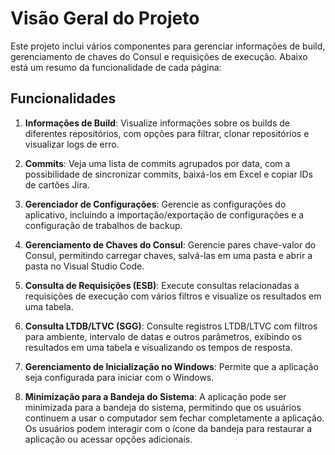 # Visão Geral do Projeto

Este projeto inclui vários componentes para gerenciar informações de build, gerenciamento de chaves do Consul e requisições de execução. Abaixo está um resumo da funcionalidade de cada página:

## Funcionalidades

1. **Informações de Build**: Visualize informações sobre os builds de diferentes repositórios, com opções para filtrar, clonar repositórios e visualizar logs de erro.

2. **Commits**: Veja uma lista de commits agrupados por data, com a possibilidade de sincronizar commits, baixá-los em Excel e copiar IDs de cartões Jira.

3. **Gerenciador de Configurações**: Gerencie as configurações do aplicativo, incluindo a importação/exportação de configurações e a configuração de trabalhos de backup.

4. **Gerenciamento de Chaves do Consul**: Gerencie pares chave-valor do Consul, permitindo carregar chaves, salvá-las em uma pasta e abrir a pasta no Visual Studio Code.

5. **Consulta de Requisições (ESB)**: Execute consultas relacionadas a requisições de execução com vários filtros e visualize os resultados em uma tabela.

6. **Consulta LTDB/LTVC (SGG)**: Consulte registros LTDB/LTVC com filtros para ambiente, intervalo de datas e outros parâmetros, exibindo os resultados em uma tabela e visualizando os tempos de resposta.

7. **Gerenciamento de Inicialização no Windows**: Permite que a aplicação seja configurada para iniciar com o Windows.

8. **Minimização para a Bandeja do Sistema**: A aplicação pode ser minimizada para a bandeja do sistema, permitindo que os usuários continuem a usar o computador sem fechar completamente a aplicação. Os usuários podem interagir com o ícone da bandeja para restaurar a aplicação ou acessar opções adicionais.